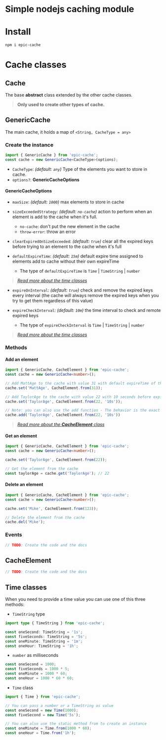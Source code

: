 # Simple nodejs caching module

# Install

```bash
npm i epic-cache
```

# Cache classes

## Cache

The base **abstract** class extended by the other cache classes.
> **Only used to create other types of cache.**
## GenericCache

The main cache, it holds a map of `<String, CacheType = any>`

### Create the instance

```ts
import { GenericCache } from 'epic-cache';
const cache = new GenericCache<CacheType>(options);
```

- `CacheType`: *(default: `any`)*
Type of the elements you want to store in cache.
- `options?`: **GenericCacheOptions**

#### GenericCacheOptions

- `maxSize`: *(default: `1000`)*
max elements to store in cache
- `sizeExceededStrategy`: *(default: `no-cache`)*
action to perform when an element is add to the cache when it's full.
	- `no-cache`: don't put the new element in the cache
	- `throw-error`: throw an error

- `clearExpiredOnSizeExceeded`: *(default: `true`)*
clear all the expired keys before trying to an element to the cache when it's full

- `defaultExpireTime`: *(default: `15m`)*
default expire time assigned to elements add to cache without their own expireTime

	- The type of `defaultExpireTime` is `Time` | `TimeString` | `number`
> [*Read more about the time classes*](#time-classes)
    
- `expireOnInterval`: *(default: `true`)*
check and remove the expired keys every interval (the cache will always remove the expired keys when you try to get them regardless of this value)

- `expireCheckInterval`: *(default: `10m`)*
the time interval to check and remote expired keys

	- The type of `expireCheckInterval` is `Time` | `TimeString` | `number`
> [*Read more about the time classes*](#time-classes)

### Methods

#### Add an element

```ts
import { GenericCache, CacheElement } from 'epic-cache';
const cache = new GenericCache<number>();

// Add MattAge to the cache with value 31 with default expireTime of the cache
cache.set('MattAge', CacheElement.from(31));

// Add TaylorAge to the cache with value 22 with 10 seconds before expiration
cache.set('TaylorAge', CacheElement.from(22, '10s'));

// Note: you can also use the add function - The behavior is the exact same
cache.add('TaylorAge', CacheElement.from(22, '10s'))
```
> [*Read more about the **CacheElement** class*](#time-classes)

#### Get an element

```ts
import { GenericCache, CacheElement } from 'epic-cache';
const cache = new GenericCache<number>();

cache.set('TaylorAge', CacheElement.from(22));

// Get the element from the cache
const taylorAge = cache.get('TaylorAge'); // 22
```

#### Delete an element

```ts
import { GenericCache, CacheElement } from 'epic-cache';
const cache = new GenericCache<number>();

cache.set('Mike', CacheElement.from(123));

// Delete the element from the cache
cache.del('Mike');
```

### Events

```ts
// TODO: Create the code and the docs
```


## CacheElement

```ts
// TODO: Create the code and the docs
```

## Time classes

When you need to provide a time value you can use one of this three methods:

- `TimeString` type

```ts
import type { TimeString } from 'epic-cache';

const oneSecond: TimeString = '1s';
const fiveSeconds: TimeString = '5s';
const oneMinute: TimeString = '1m';
const oneHour: TimeString = '1h';
```

- `number` as milliseconds

```ts
const oneSecond = 1000;
const fiveSeconds = 1000 * 5;
const oneMinute = 1000 * 60;
const oneHour = 1000 * 60 * 60;
```

- `Time` class

```ts
import { Time } from 'epic-cache';

// You can pass a number or a TimeString as value
const oneSecond = new Time(1000);
const fiveSecond = new Time('5s');

// You can also use the static method from to create an instance
const oneMinute = Time.from(1000 * 60);
const oneHour = Time.from('1h');
```
